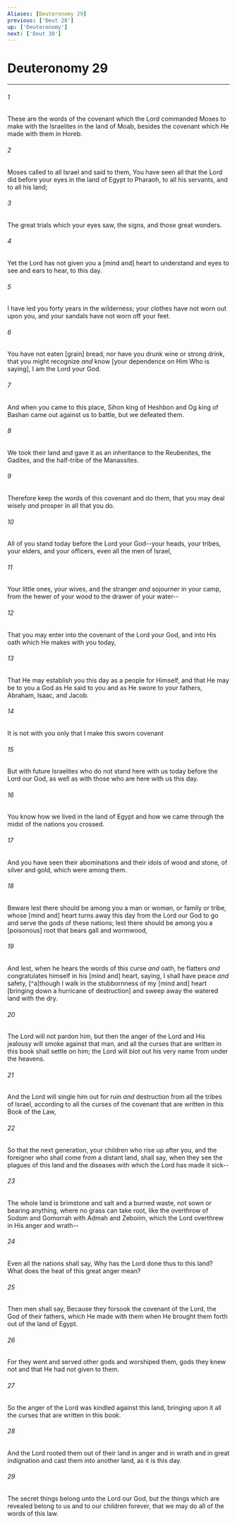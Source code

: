 ```yaml
---
Aliases: [Deuteronomy 29]
previous: ['Deut 28']
up: ['Deuteronomy']
next: ['Deut 30']
---
```

# Deuteronomy 29

***














###### 1 






These are the words of the covenant which the Lord commanded Moses to make with the Israelites in the land of Moab, besides the covenant which He made with them in Horeb. 













###### 2 






Moses called to all Israel and said to them, You have seen all that the Lord did before your eyes in the land of Egypt to Pharaoh, to all his servants, and to all his land; 













###### 3 






The great trials which your eyes saw, the signs, and those great wonders. 













###### 4 






Yet the Lord has not given you a [mind and] heart to understand and eyes to see and ears to hear, to this day. 













###### 5 






I have led you forty years in the wilderness; your clothes have not worn out upon you, and your sandals have not worn off your feet. 













###### 6 






You have not eaten [grain] bread, nor have you drunk wine or strong drink, that you might recognize _and_ know [your dependence on Him Who is saying], I am the Lord your God. 













###### 7 






And when you came to this place, Sihon king of Heshbon and Og king of Bashan came out against us to battle, but we defeated them. 













###### 8 






We took their land and gave it as an inheritance to the Reubenites, the Gadites, and the half-tribe of the Manassites. 













###### 9 






Therefore keep the words of this covenant and do them, that you may deal wisely _and_ prosper in all that you do. 













###### 10 






All of you stand today before the Lord your God--your heads, your tribes, your elders, and your officers, even all the men of Israel, 













###### 11 






Your little ones, your wives, and the stranger _and_ sojourner in your camp, from the hewer of your wood to the drawer of your water-- 













###### 12 






That you may enter into the covenant of the Lord your God, and into His oath which He makes with you today, 













###### 13 






That He may establish you this day as a people for Himself, and that He may be to you a God as He said to you and as He swore to your fathers, Abraham, Isaac, and Jacob. 













###### 14 






It is not with you only that I make this sworn covenant 













###### 15 






But with future Israelites who do not stand here with us today before the Lord our God, as well as with those who are here with us this day. 













###### 16 






You know how we lived in the land of Egypt and how we came through the midst of the nations you crossed. 













###### 17 






And you have seen their abominations and their idols of wood and stone, of silver and gold, which were among them. 













###### 18 






Beware lest there should be among you a man or woman, or family or tribe, whose [mind and] heart turns away this day from the Lord our God to go and serve the gods of these nations; lest there should be among you a [poisonous] root that bears gall and wormwood, 













###### 19 






And lest, when he hears the words of this curse _and_ oath, he flatters _and_ congratulates himself in his [mind and] heart, saying, I shall have peace _and_ safety, [^a]though I walk in the stubbornness of my [mind and] heart [bringing down a hurricane of destruction] and sweep away the watered land with the dry. 













###### 20 






The Lord will not pardon him, but then the anger of the Lord and His jealousy will smoke against that man, and all the curses that are written in this book shall settle on him; the Lord will blot out his very name from under the heavens. 













###### 21 






And the Lord will single him out for ruin _and_ destruction from all the tribes of Israel, according to all the curses of the covenant that are written in this Book of the Law, 













###### 22 






So that the next generation, your children who rise up after you, and the foreigner who shall come from a distant land, shall say, when they see the plagues of this land and the diseases with which the Lord has made it sick-- 













###### 23 






The whole land is brimstone and salt and a burned waste, not sown or bearing anything, where no grass can take root, like the overthrow of Sodom and Gomorrah with Admah and Zeboiim, which the Lord overthrew in His anger and wrath-- 













###### 24 






Even all the nations shall say, Why has the Lord done thus to this land? What does the heat of this great anger mean? 













###### 25 






Then men shall say, Because they forsook the covenant of the Lord, the God of their fathers, which He made with them when He brought them forth out of the land of Egypt. 













###### 26 






For they went and served other gods and worshiped them, gods they knew not and that He had not given to them. 













###### 27 






So the anger of the Lord was kindled against this land, bringing upon it all the curses that are written in this book. 













###### 28 






And the Lord rooted them out of their land in anger and in wrath and in great indignation and cast them into another land, as it is this day. 













###### 29 






The secret things belong unto the Lord our God, but the things which are revealed belong to us and to our children forever, that we may do all of the words of this law.
